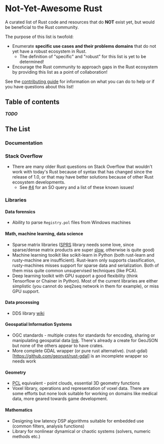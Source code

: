# Not-Yet-Awesome Rust

A curated list of Rust code and resources that do **NOT** exist yet, but would be beneficial to the Rust community.

The purpose of this list is twofold:

* Enumerate **specific use cases and their problems domains** that do not yet have a robust ecosystem in Rust.
    * The definition of "specific" and "robust" for this list is yet to be determined!
* Encourage the Rust community to approach gaps in the Rust ecosystem by providing this list as a point of collaboration!

See the [contributing guide](CONTRIBUTING.md) for information on what you can do to help or if you have questions about this list!

## Table of contents

***TODO***

## The List

### Documentation

### Stack Overflow

* There are many older Rust questions on Stack Overflow that wouldn't work with today's Rust because of syntax that has changed since the release of 1.0, or that may have better solutions because of other Rust ecosystem developments.
    * See [#4](https://github.com/ErichDonGubler/not-yet-awesome-rust/issues/4) for an SO query and a list of these known issues!

### Libraries

#### Data forensics

* Ability to parse `Registry.pol` files from Windows machines

#### Math, machine learning, data science

* Sparse matrix libraries ([SPRS](https://github.com/vbarrielle/sprs) library needs some love, since sparse/dense matrix products are super [slow](https://github.com/vbarrielle/sprs/issues/125), otherwise is quite good)
* Machine learning toolkit like scikit-learn in Python (both rust-learn and rusty-machine are insufficient). Rust-learn only supports classification, rusty-machines misses support for sparse data and serialization. Both of them miss quite common unsupervised techniques (like PCA).
* Deep learning toolkit with GPU support a good flexibility (think Tensorflow or Chainer in Python). Most of the current libraries are either simplistic (you cannot do seq2seq network in them for example), or miss GPU support.

#### Data processing
* DDS library [wiki](https://en.wikipedia.org/wiki/Data_Distribution_Service)

#### Geospatial Information Systems
* OGC standards - multiple crates for standards for encoding, sharing or manipulating geospatial data [link](http://www.opengeospatial.org/standards). There's already a create for GeoJSON but none of the others appear to have crates.
* More complete GDAL wrapper (or pure rust alternative). (rust-gdal)[https://github.com/georust/rust-gdal] is an incomplete wrapper so needs work

#### Geometry
* [PCL](http://pointclouds.org/) equivalent - point clouds, essential 3D geometry functions
* Voxel library, operations and representation of voxel data. There are some efforts but none look suitable for working on domains like medical data, more geared towards game development.

#### Mathematics
* Designing low latency DSP algorithms suitable for embedded use (common filters, analysis functions)
* Library for nonlinear dynamical or chaotic systems (solvers, numeric methods etc.)
